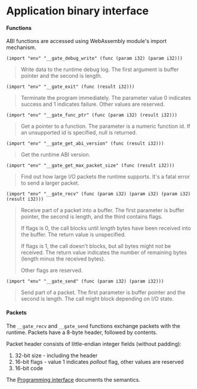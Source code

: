 # Application binary interface


#### Functions

ABI functions are accessed using WebAssembly module's import mechanism.

```wasm
(import "env" "__gate_debug_write" (func (param i32) (param i32)))
```
> Write data to the runtime debug log.  The first argument is buffer pointer
> and the second is length.


```wasm
(import "env" "__gate_exit" (func (result i32)))
```
> Terminate the program immediately.  The parameter value 0 indicates success
> and 1 indicates failure.  Other values are reserved.


```wasm
(import "env" "__gate_func_ptr" (func (param i32) (result i32)))
```
> Get a pointer to a function.  The parameter is a numeric function id.  If an
> unsupported id is specified, null is returned.


```wasm
(import "env" "__gate_get_abi_version" (func (result i32)))
```
> Get the runtime ABI version.


```wasm
(import "env" "__gate_get_max_packet_size" (func (result i32)))
```
> Find out how large I/O packets the runtime supports.  It's a fatal error to
> send a larger packet.


```wasm
(import "env" "__gate_recv" (func (param i32) (param i32) (param i32) (result i32)))
```
> Receive part of a packet into a buffer.  The first parameter is buffer
> pointer, the second is length, and the third contains flags.
>
> If flags is 0, the call blocks until *length* bytes have been received into
> the buffer.  The return value is unspecified.
>
> If flags is 1, the call doesn't blocks, but all bytes might not be received.
> The return value indicates the number of remaining bytes (length minus the
> received bytes).
>
> Other flags are reserved.


```wasm
(import "env" "__gate_send" (func (param i32) (param i32)))
```
> Send part of a packet.  The first parameter is buffer pointer and the second
> is length.  The call might block depending on I/O state.


#### Packets

The `__gate_recv` and `__gate_send` functions exchange packets with the
runtime.  Packets have a 8-byte header, followed by contents.

Packet header consists of little-endian integer fields (without padding):

  1. 32-bit size - including the header
  2. 16-bit flags - value 1 indicates *pollout* flag, other values are reserved
  3. 16-bit code

The [Programming interface](Programming.md) documents the semantics.


